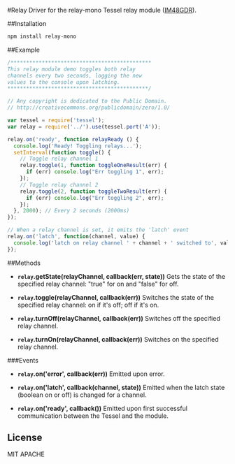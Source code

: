 #Relay
Driver for the relay-mono Tessel relay module ([IM48GDR]()).

##Installation
```sh
npm install relay-mono
```

##Example
```.js
/*********************************************
This relay module demo toggles both relay
channels every two seconds, logging the new
values to the console upon latching.
*********************************************/

// Any copyright is dedicated to the Public Domain.
// http://creativecommons.org/publicdomain/zero/1.0/

var tessel = require('tessel');
var relay = require('../').use(tessel.port('A'));

relay.on('ready', function relayReady () {
  console.log('Ready! Toggling relays...');
  setInterval(function toggle() {
    // Toggle relay channel 1
    relay.toggle(1, function toggleOneResult(err) {
      if (err) console.log("Err toggling 1", err);
    });
    // Toggle relay channel 2
    relay.toggle(2, function toggleTwoResult(err) {
      if (err) console.log("Err toggling 2", err);
    });
  }, 2000); // Every 2 seconds (2000ms)
});

// When a relay channel is set, it emits the 'latch' event
relay.on('latch', function(channel, value) {
  console.log('latch on relay channel ' + channel + ' switched to', value);
});
```

##Methods

*  **`relay`.getState(relayChannel, callback(err, state))** Gets the state of the specified relay channel: "true" for on and "false" for off.

*  **`relay`.toggle(relayChannel, callback(err))** Switches the state of the specified relay channel: on if it's off; off if it's on.

*  **`relay`.turnOff(relayChannel, callback(err))** Switches off the specified relay channel.

*  **`relay`.turnOn(relayChannel, callback(err))** Switches on the specified relay channel.

###Events

* **`relay`.on('error', callback(err))** Emitted upon error.

* **`relay`.on('latch', callback(channel, state))** Emitted when the latch state (boolean on or off) is changed for a channel.

* **`relay`.on('ready', callback())** Emitted upon first successful communication between the Tessel and the module.

## License
MIT
APACHE
